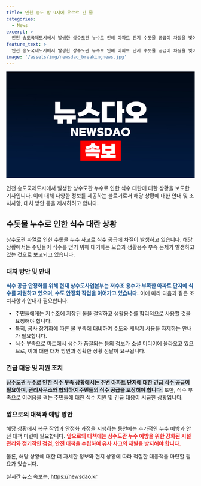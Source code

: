 ```yaml
---
title: 인천 송도 밤 9시에 우르르 긴 줄
categories:
  - News
excerpt: >
  인천 송도국제도시에서 발생한 상수도관 누수로 인해 아파트 단지 수돗물 공급이 차질을 빚어 식수 대란이 벌어지고 있습니다. 상수도관 파열로 인해 불순물 유입과 탁도 수위 상승으로 수돗물 공급이 제한되고, 아파트 주민들은 식수를 위해 긴 줄을 서고 있습니다. 일부 아파트는 생활용수가 부족해 식수 지원이 이뤄지고 있으며, 상수도사업본부는 식수를 지원하고 수도 안정화 작업을 진행 중입니다. 식수 부족으로 마트에서 생수 품절 현상도 발생하고 있습니다.
feature_text: >
  인천 송도국제도시에서 발생한 상수도관 누수로 인해 아파트 단지 수돗물 공급이 차질을 빚어 식수 대란이 벌어지고 있습니다. 상수도관 파열로 인해 불순물 유입과 탁도 수위 상승으로 수돗물 공급이 제한되고, 아파트 주민들은 식수를 위해 긴 줄을 서고 있습니다. 일부 아파트는 생활용수가 부족해 식수 지원이 이뤄지고 있으며, 상수도사업본부는 식수를 지원하고 수도 안정화 작업을 진행 중입니다. 식수 부족으로 마트에서 생수 품절 현상도 발생하고 있습니다.
image: '/assets/img/newsdao_breakingnews.jpg'
---
```


<p><img src="/assets/img/newsdao_breakingnews.jpg" alt="implanttips 속보" /></p>

<p>인천 송도국제도시에서 발생한 상수도관 누수로 인한 식수 대란에 대한 상황을 보도한 기사입니다. 이에 대해 다양한 정보를 제공하는 블로거로서 해당 상황에 대한 안내 및 조치사항, 대처 방안 등을 제시하려고 합니다.</p>

<h2 data-ke-size="size26">수돗물 누수로 인한 식수 대란 상황</h2>

<p>상수도관 파열로 인한 수돗물 누수 사고로 식수 공급에 차질이 발생하고 있습니다. 해당 상황에서는 주민들이 식수를 얻기 위해 대기하는 모습과 생활용수 부족 문제가 발생하고 있는 것으로 보고되고 있습니다.</p>

<h3>대처 방안 및 안내</h3>

<p><b><span style="color: #1a5490;">식수 공급 안정화를 위해 현재 상수도사업본부는 저수조 용수가 부족한 아파트 단지에 식수를 지원하고 있으며, 수도 안정화 작업을 이어가고 있습니다.</span></b> 이에 따라 다음과 같은 조치사항과 안내가 필요합니다.</p>

<ul>
<li>주민들에게는 저수조에 저장된 물을 절약하고 생활용수를 합리적으로 사용할 것을 요청해야 합니다.</li>
<li>특히, 공사 장기화에 따른 물 부족에 대비하여 수도와 세탁기 사용을 자제하는 안내가 필요합니다.</li>
<li>식수 부족으로 마트에서 생수가 품절되는 등의 정보가 소셜 미디어에 올라오고 있으므로, 이에 대한 대처 방안과 정확한 상황 전달이 요구됩니다.</li>
</ul>

<h3>긴급 대응 및 지원 조치</h3>

<p><b><span style="background-color: #21538527;">상수도관 누수로 인한 식수 부족 상황에서는 주변 아파트 단지에 대한 긴급 식수 공급이 필요하며, 관리사무소와 협의하여 주민들의 식수 공급을 보장해야 합니다.</span></b> 또한, 식수 부족으로 어려움을 겪는 주민들에 대한 식수 지원 및 긴급 대응이 시급한 상황입니다.</p>

<h3>앞으로의 대책과 예방 방안</h3>

<p>해당 상황에서 복구 작업과 안정화 과정을 시행하는 동안에는 추가적인 누수 예방과 안전 대책 마련이 필요합니다. 
<b><span style="color: #ee2323;">앞으로의 대책에는 상수도관 누수 예방을 위한 강화된 시설관리와 정기적인 점검, 안전 대책을 수립하여 유사 사고의 재발을 방지해야 합니다.</span></b> </p>

<p>물론, 해당 상황에 대한 더 자세한 정보와 현지 상황에 따라 적절한 대응책을 마련할 필요가 있습니다.</p>
실시간 뉴스 속보는, <a href="https://newsdao.kr" rel="dofollow">https://newsdao.kr</a>


